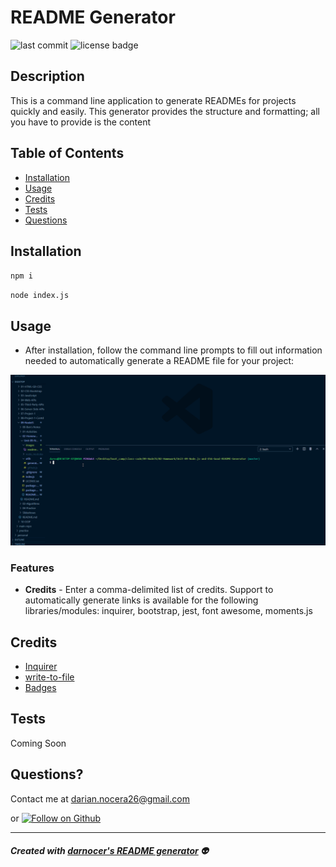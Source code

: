 # README Generator

![last commit](https://img.shields.io/github/last-commit/darnocer/Node.js-and-ES6-README-Generator?style=flat-square) ![license badge](https://img.shields.io/github/license/darnocer/Node.js-and-ES6-README-Generator?style=flat-square)

## Description

This is a command line application to generate READMEs for projects quickly and easily.
This generator provides the structure and formatting; all you have to provide is the content

## Table of Contents

- [Installation](#installation)
- [Usage](#usage)
- [Credits](#credits)
- [Tests](#tests)
- [Questions](#questions)

## Installation

`npm i`

`node index.js`

## Usage

- After installation, follow the command line prompts to fill out information needed to automatically generate a README file for your project:

![demogif](images/readmedemo.gif)

### Features

- **Credits** - Enter a comma-delimited list of credits. Support to automatically generate links is available for the following libraries/modules: inquirer, bootstrap, jest, font awesome, moments.js

## Credits

- [Inquirer](https://www.npmjs.com/package/inquirer)
- [write-to-file](https://www.npmjs.com/package/write-to-file)
- [Badges](https://shields.io/)

## Tests

Coming Soon

## Questions?

Contact me at [darian.nocera26@gmail.com](mailto:darian.nocera26@gmail.com)

or [![Follow on Github](https://img.shields.io/github/followers/darnocer?label=Follow&style=social)](http://www.github.com/darnocer)

---

##### _Created with [darnocer's README generator](https://github.com/darnocer/Node.js-and-ES6-README-Generator)_ 👽
